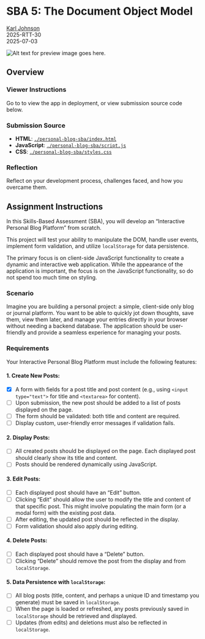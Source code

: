 # SBA 5: The Document Object Model

[Karl Johnson](https://github.com/hirekarl)  
2025-RTT-30  
<time datetime="2025-07-03">2025-07-03</time>  

![Alt text for preview image goes here.]()

## Overview
### Viewer Instructions
Go to []() to view the app in deployment, or view submission source code below.


### Submission Source
- **HTML**: [`./personal-blog-sba/index.html`](./personal-blog-sba/index.html)
- **JavaScript**: [`./personal-blog-sba/script.js`](./personal-blog-sba/script.js)
- **CSS**: [`./personal-blog-sba/styles.css`](./personal-blog-sba/styles.css)

### Reflection
Reflect on your development process, challenges faced, and how you overcame them.
>

## Assignment Instructions
In this Skills-Based Assessment (SBA), you will develop an “Interactive Personal Blog Platform” from scratch.

This project will test your ability to manipulate the DOM, handle user events, implement form validation, and utilize `localStorage` for data persistence.

The primary focus is on client-side JavaScript functionality to create a dynamic and interactive web application. While the appearance of the application is important, the focus is on the JavaScript functionality, so do not spend too much time on styling.

### Scenario
Imagine you are building a personal project: a simple, client-side only blog or journal platform. You want to be able to quickly jot down thoughts, save them, view them later, and manage your entries directly in your browser without needing a backend database. The application should be user-friendly and provide a seamless experience for managing your posts.

### Requirements
Your Interactive Personal Blog Platform must include the following features:

#### 1. Create New Posts:
- [x] A form with fields for a post title and post content (e.g., using `<input type="text">` for title and `<textarea>` for content).
- [ ] Upon submission, the new post should be added to a list of posts displayed on the page.
- [ ] The form should be validated: both title and content are required.
- [ ] Display custom, user-friendly error messages if validation fails.

#### 2. Display Posts:
- [ ] All created posts should be displayed on the page. Each displayed post should clearly show its title and content.
- [ ] Posts should be rendered dynamically using JavaScript.

#### 3. Edit Posts:
- [ ] Each displayed post should have an “Edit” button.
- [ ] Clicking “Edit” should allow the user to modify the title and content of that specific post. This might involve populating the main form (or a modal form) with the existing post data.
- [ ] After editing, the updated post should be reflected in the display.
- [ ] Form validation should also apply during editing.

#### 4. Delete Posts:
- [ ] Each displayed post should have a “Delete” button.
- [ ] Clicking “Delete” should remove the post from the display and from `localStorage`.

#### 5. Data Persistence with `localStorage`:
- [ ] All blog posts (title, content, and perhaps a unique ID and timestamp you generate) must be saved in `localStorage`.
- [ ] When the page is loaded or refreshed, any posts previously saved in `localStorage` should be retrieved and displayed.
- [ ] Updates (from edits) and deletions must also be reflected in `localStorage`.